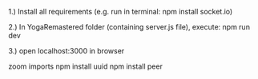 1.) Install all requirements (e.g. run in terminal: npm install socket.io)

2.) In YogaRemastered folder (containing server.js file), execute: npm run dev

3.) open localhost:3000 in browser


zoom imports
npm install uuid
npm install peer
